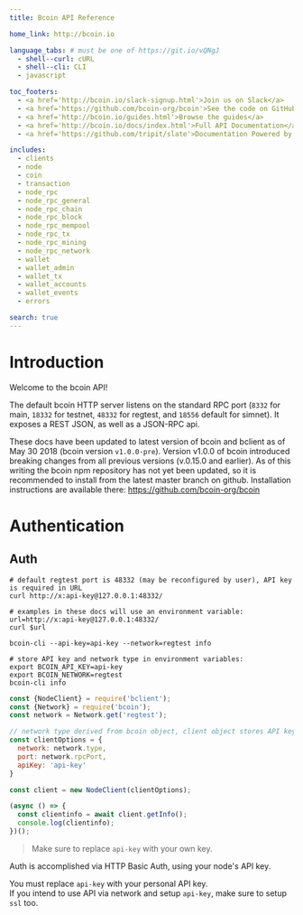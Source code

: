 ```yaml
---
title: Bcoin API Reference

home_link: http://bcoin.io

language_tabs: # must be one of https://git.io/vQNgJ
  - shell--curl: cURL
  - shell--cli: CLI
  - javascript

toc_footers:
  - <a href='http://bcoin.io/slack-signup.html'>Join us on Slack</a>
  - <a href='https://github.com/bcoin-org/bcoin'>See the code on GitHub</a>
  - <a href='http://bcoin.io/guides.html'>Browse the guides</a>
  - <a href='http://bcoin.io/docs/index.html'>Full API Documentation</a>
  - <a href='https://github.com/tripit/slate'>Documentation Powered by Slate</a>

includes:
  - clients
  - node
  - coin
  - transaction
  - node_rpc
  - node_rpc_general
  - node_rpc_chain
  - node_rpc_block
  - node_rpc_mempool
  - node_rpc_tx
  - node_rpc_mining
  - node_rpc_network
  - wallet
  - wallet_admin
  - wallet_tx
  - wallet_accounts
  - wallet_events
  - errors

search: true
---
```


# Introduction

Welcome to the bcoin API!

The default bcoin HTTP server listens on the standard RPC port (`8332` for main, `18332` for testnet, `48332` for regtest, and `18556` default for simnet). It exposes a REST JSON, as well as a JSON-RPC api.

<aside class="notice">
These docs have been updated to latest version of bcoin and bclient as of May 30 2018 (bcoin version <code>v1.0.0-pre</code>).
Version v1.0.0 of bcoin introduced breaking changes from all previous versions (v.0.15.0 and earlier).
As of this writing the bcoin npm repository has not yet been updated, so it is recommended to install from the latest master branch on github. 
Installation instructions are available there: <a href="https://github.com/bcoin-org/bcoin">https://github.com/bcoin-org/bcoin</a>
</aside>

# Authentication
## Auth

```shell--curl
# default regtest port is 48332 (may be reconfigured by user), API key is required in URL
curl http://x:api-key@127.0.0.1:48332/

# examples in these docs will use an environment variable:
url=http://x:api-key@127.0.0.1:48332/
curl $url
```

```shell--cli
bcoin-cli --api-key=api-key --network=regtest info

# store API key and network type in environment variables:
export BCOIN_API_KEY=api-key
export BCOIN_NETWORK=regtest
bcoin-cli info
```

```javascript
const {NodeClient} = require('bclient');
const {Network} = require('bcoin');
const network = Network.get('regtest');

// network type derived from bcoin object, client object stores API key
const clientOptions = {
  network: network.type,
  port: network.rpcPort,
  apiKey: 'api-key'
}

const client = new NodeClient(clientOptions);

(async () => {
  const clientinfo = await client.getInfo();
  console.log(clientinfo);
})();
```

> Make sure to replace `api-key` with your own key.

Auth is accomplished via HTTP Basic Auth, using your node's API key.

<aside class="notice">
You must replace <code>api-key</code> with your personal API key.
</aside>

<aside class="warning">
If you intend to use API via network and setup <code>api-key</code>, make sure to setup <code>ssl</code> too.
</aside>
